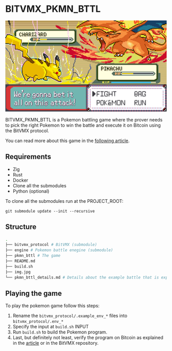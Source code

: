 # BITVMX_PKMN_BTTL
![Alt Text](./img.jpg)

BITVMX_PKMN_BTTL is a Pokemon battling game where the prover needs to pick the right Pokemon to win the battle and execute it on Bitcoin using the BitVMX protocol.

You can read more about this game in the [following article]().

## Requirements

- Zig
- Rust
- Docker
- Clone all the submodules
- Python (optional)

To clone all the submodules run at the PROJECT_ROOT:

```
git submodule update --init --recursive
```

## Structure
```bash
.
├── bitvmx_protocol # BitVMX (submodule)
├── engine # Pokemon battle enegine (submodule)
├── pkmn_bttl # The game
├── README.md
├── build.sh
├── img.jpg
└── pkmn_bttl_details.md # Details about the example battle that is explained in the article
```
## Playing the game 
To play the pokemon game follow this steps:
1. Rename the `bitvmx_protocol/.example_env_*` files into `bitvmx_protocol/.env_*`
1. Specify the input at `build.sh` INPUT
2. Run `build.sh` to build the Pokemon program.
3. Last, but definitely not least, verify the program on Bitcoin as explained in the [article]() or in the BitVMX repository.
